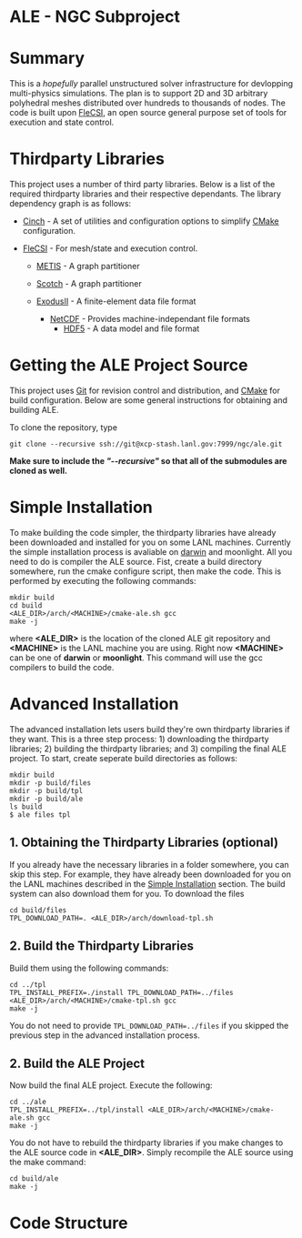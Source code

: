 # ALE - NGC Subproject

# Summary
This is a *hopefully* parallel unstructured solver infrastructure for
devlopping multi-physics simulations. The plan is to support 2D and 3D
arbitrary polyhedral meshes distributed over hundreds to thousands of
nodes. The code is built upon
[FleCSI](https://github.com/flecsi/flecsi), an open source general
purpose set of tools for execution and state control.


# Thirdparty Libraries
This project uses a number of third party libraries.  Below is a list
of the required thirdparty libraries and their respective
dependants. The library dependency graph is as follows:

- [Cinch](https://github.com/losalamos/cinch) - A set of utilities and
  configuration options to simplify [CMake](https://cmake.org/)
  configuration.
  
  
- [FleCSI](https://github.com/flecsi/flecsi) - For mesh/state and
  execution control. 
    - [METIS](http://glaros.dtc.umn.edu/gkhome/metis/metis/overview) -
      A graph partitioner
      
    - [Scotch](https://www.labri.fr/perso/pelegrin/scotch/) - A graph
      partitioner
      
    - [ExodusII](https://sourceforge.net/projects/exodusii/) - A
      finite-element data file format
        - [NetCDF](http://www.unidata.ucar.edu/software/netcdf/) -
          Provides machine-independant file formats
            - [HDF5](https://www.hdfgroup.org/HDF5/) - A data model and
              file format

# Getting the ALE Project Source
This project uses [Git](https://git-scm.com/) for revision control and
distribution, and [CMake](https://cmake.org/) for build configuration.
Below are some general instructions for obtaining and building ALE.

To clone the repository, type

    git clone --recursive ssh://git@xcp-stash.lanl.gov:7999/ngc/ale.git
    
**Make sure to include the *"\-\-recursive"* so that all of the
submodules are cloned as well.** 

# <a name="simple"></a> Simple Installation


To make building the code simpler, the thirdparty libraries have
already been downloaded and installed for you on some LANL machines.
Currently the simple installation process is avaliable on
[darwin](darwin.lanl.gov) and moonlight. All you need to do is
compiler the ALE source.  Fist, create a build directory somewhere, run the
cmake configure script, then make the code.  This is performed by
executing the following commands:

    mkdir build
    cd build
    <ALE_DIR>/arch/<MACHINE>/cmake-ale.sh gcc
    make -j

where **\<ALE_DIR\>** is the location of the cloned ALE git
repository and **\<MACHINE\>** is the LANL machine you are using.
Right now **\<MACHINE\>** can be one of **darwin** or **moonlight**.
This command will use the gcc compilers to build the code.


# Advanced Installation

The advanced installation lets users build they're own thirdparty
libraries if they want.  This is a three step process:  1) downloading
the thirdparty libraries; 2) building the thirdparty
libraries; and 3) compiling the final ALE project.  To start,
create seperate build directories as follows:

    mkdir build
    mkdir -p build/files
    mkdir -p build/tpl
    mkdir -p build/ale
    ls build
    $ ale files tpl 


## 1. Obtaining the Thirdparty Libraries (optional)
If you already have the necessary libraries in a folder somewhere, you
can skip this step.  For example, they have already been downloaded
for you on the LANL machines described in the
[Simple Installation](#simple) section.  The build system can also
download them for you.  To download the files

    cd build/files
    TPL_DOWNLOAD_PATH=. <ALE_DIR>/arch/download-tpl.sh

## 2. Build the Thirdparty Libraries

Build them using the following commands: 

    cd ../tpl
    TPL_INSTALL_PREFIX=./install TPL_DOWNLOAD_PATH=../files <ALE_DIR>/arch/<MACHINE>/cmake-tpl.sh gcc
    make -j
    
You do not need to provide ```TPL_DOWNLOAD_PATH=../files``` if you skipped
the previous step in the advanced installation process.

## 2. Build the ALE Project

Now build the final ALE project.  Execute the following:

    cd ../ale
    TPL_INSTALL_PREFIX=../tpl/install <ALE_DIR>/arch/<MACHINE>/cmake-ale.sh gcc
    make -j
    
You do not have to rebuild the thirdparty libraries if you make
changes to the ALE source code in **\<ALE_DIR\>**.  Simply recompile the
ALE source using the make command:

    cd build/ale
    make -j

# Code Structure

